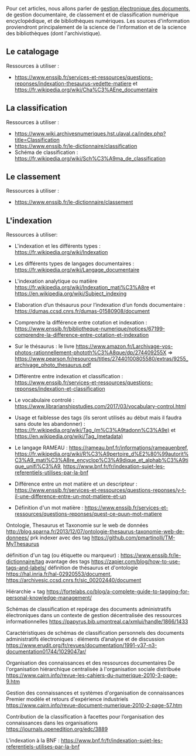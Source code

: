 Pour cet articles, nous allons parler de [gestion électronique des documents](https://fr.wikipedia.org/wiki/Gestion_%C3%A9lectronique_des_documents), de gestion documentaire, de classement et de classification numérique encyclopédique, et de bibliothèques numériques. Les sources d'information proviendront principalement de la science de l'information et de la science des bibliothèques (dont l'archivistique).

## Le catalogage

Ressources à utiliser :

- https://www.enssib.fr/services-et-ressources/questions-reponses/indexation-thesaurus-vedette-matiere et https://fr.wikipedia.org/wiki/Cha%C3%AEne_documentaire

## La classification

Ressources à utiliser :

- https://www.wiki.archivesnumeriques.hst.ulaval.ca/index.php?title=Classification
- https://www.enssib.fr/le-dictionnaire/classification
- Schéma de classification : https://fr.wikipedia.org/wiki/Sch%C3%A9ma_de_classification

## Le classement

Ressources à utiliser :

- https://www.enssib.fr/le-dictionnaire/classement

## L'indexation

Ressources à utiliser:

- L'indexation et les différents types : https://fr.wikipedia.org/wiki/Indexation
- Les différents types de langages documentaires : https://fr.wikipedia.org/wiki/Langage_documentaire
- L'indexation analytique ou matière https://fr.wikipedia.org/wiki/Indexation_mati%C3%A8re et https://en.wikipedia.org/wiki/Subject_indexing
- Elaboration d’un thésaurus pour l’indexation d’un fonds documentaire : https://dumas.ccsd.cnrs.fr/dumas-01580908/document
- Comprendre la différence entre cotation et indexation : https://www.enssib.fr/bibliotheque-numerique/notices/67199-comprendre-la-difference-entre-cotation-et-indexation
- Sur le thésaurus : le livre https://www.amazon.fr/Larchivage-vos-photos-rationnellement-phototh%C3%A8que/dp/274409255X => https://www.pearson.fr/resources/titles/27440100805580/extras/9255_archivage_photo_thesaurus.pdf
- Différentre entre indexation et classification : https://www.enssib.fr/services-et-ressources/questions-reponses/indexation-et-classification
- Le vocabulaire controlé : https://www.librarianshipstudies.com/2017/03/vocabulary-control.html
- Usage et faiblesse des tags (ils seront utilisés au début mais il faudra sans doute les abandonner) : https://fr.wikipedia.org/wiki/Tag_(m%C3%A9tadonn%C3%A9e) et https://en.wikipedia.org/wiki/Tag_(metadata)
- Le langage RAMEAU : https://rameau.bnf.fr/informations/rameauenbref, https://fr.wikipedia.org/wiki/R%C3%A9pertoire_d%E2%80%99autorit%C3%A9_mati%C3%A8re_encyclop%C3%A9dique_et_alphab%C3%A9tique_unifi%C3%A9, https://www.bnf.fr/fr/indexation-sujet-les-referentiels-utilises-par-la-bnf



- Différence entre un mot matière et un descripteur : https://www.enssib.fr/services-et-ressources/questions-reponses/y-t-il-une-difference-entre-un-mot-matiere-et-un
- Définition d'un mot matière : https://www.enssib.fr/services-et-ressources/questions-reponses/quest-ce-quun-mot-matiere





Ontologie, Thesaurus et Taxonomie sur le web de données http://blog.sparna.fr/2013/12/07/ontologie-thesaurus-taxonomie-web-de-donnees/
prk indexer avec des tag https://github.com/pmartinolli/TM-MyThesaurus


définition d'un tag (ou étiquette ou marqueur) : https://www.enssib.fr/le-dictionnaire/tag
avantage des tags https://zapier.com/blog/how-to-use-tags-and-labels/
définition de thésaurus et d'ontologie https://hal.inria.fr/hal-02920553/document, https://archivesic.ccsd.cnrs.fr/sic_00202440/document

Hiérarchie + tag https://fortelabs.co/blog/a-complete-guide-to-tagging-for-personal-knowledge-management/


Schémas de classification et repérage des documents administratifs électroniques dans un contexte de gestion décentralisée des ressources informationnelles  https://papyrus.bib.umontreal.ca/xmlui/handle/1866/1433

Caractéristiques de schémas de classification personnels des documents administratifs électroniques : éléments d’analyse et de discussion https://www.erudit.org/fr/revues/documentation/1991-v37-n3-documentation01744/1029047ar/

Organisation des connaissances et des ressources documentaires
De l'organisation hiérarchique centralisée à l'organisation sociale distribuée https://www.cairn.info/revue-les-cahiers-du-numerique-2010-3-page-9.htm

Gestion des connaissances et systèmes d'organisation de connaissances
Premier modèle et retours d'expérience industriels https://www.cairn.info/revue-document-numerique-2010-2-page-57.htm

Contribution de la classification à facettes pour l’organisation des connaissances dans les organisations https://journals.openedition.org/edc/3889

L'indexation à la BNF : https://www.bnf.fr/fr/indexation-sujet-les-referentiels-utilises-par-la-bnf